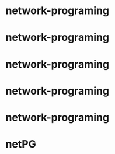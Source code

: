 # network-programing
# network-programing
# network-programing
# network-programing
# network-programing
# netPG
